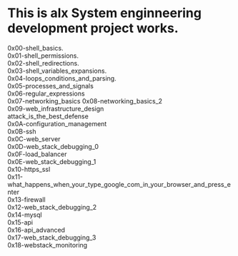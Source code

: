 # This is alx System enginneering development project works.

0x00-shell_basics. <br>
0x01-shell_permissions. <br>
0x02-shell_redirections. <br>
0x03-shell_variables_expansions. <br>
0x04-loops_conditions_and_parsing. <br>
0x05-processes_and_signals <br>
0x06-regular_expressions <br>
0x07-networking_basics <be>
0x08-networking_basics_2 <br>
0x09-web_infrastructure_design <br>
attack_is_the_best_defense <br>
0x0A-configuration_management <br>
0x0B-ssh <br>
0x0C-web_server <br>
0x0D-web_stack_debugging_0 <br>
0x0F-load_balancer <br>
0x0E-web_stack_debugging_1 <br>
0x10-https_ssl <br>
0x11-what_happens_when_your_type_google_com_in_your_browser_and_press_enter <br>
0x13-firewall <br>
0x12-web_stack_debugging_2 <br>
0x14-mysql <br>
0x15-api <br>
0x16-api_advanced <br>
0x17-web_stack_debugging_3 <br>
0x18-webstack_monitoring <br>
